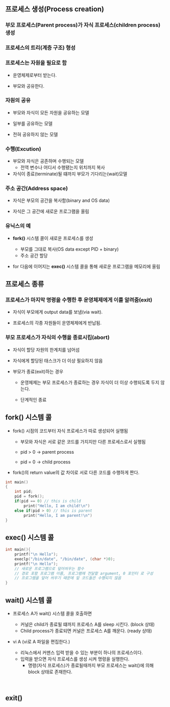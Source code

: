 ## 프로세스 생성(Process creation)

### 부모 프로세스(Parent process)가 자식 프로세스(children process) 생성

### 프로세스의 트리(계층 구조) 형성

### 프로세스는 자원을 필요로 함

- 운영체제로부터 받는다.

- 부모와 공유한다.

### 자원의 공유

- 부모와 자식이 모든 자원을 공유하는 모델

- 일부를 공유하는 모델

- 전혀 공유하지 않는 모델

### 수행(Excution)

- 부모와 자식은 공존하며 수행되는 모델
  - 전역 변수나 어디서 수행됐는지 위치까지 복사
- 자식이 종료(terminate)될 떄까지 부모가 기다리는(wait)모델

### 주소 공간(Address space)

- 자식은 부모의 공간을 복사함(binary and OS data)

- 자식은 그 공간에 새로운 프로그램을 올림

### 유닉스의 예

- **fork()** 시스템 콜이 새로운 프로세스를 생성

  - 부모를 그대로 복사(OS data except PID + binary)
  - 주소 공간 할당

- for 다음에 이어지는 **exec()** 시스템 콜을 통해 새로운 프로그램을 메모리에 올림

## 프로세스 종류

### 프로세스가 마지막 명령을 수행한 후 운영체제에게 이를 알려줌(exit)

- 자식이 부모에게 output data를 보냄(via wait).

- 프로세스의 각종 자원들이 운영체제에게 반납됨.

### 부모 프로세스가 자식의 수행을 종료시킴(abort)

- 자식이 할당 자원의 한계치를 넘어섬

- 자식에게 할당된 태스크가 더 이상 필요하지 않음

- 부모가 종료(exit)하는 경우

  - 운영체제는 부모 프로세스가 종료하는 경우 자식이 더 이상 수행되도록 두지 않는다.

  - 단계적인 종료

## fork() 시스템 콜

- fork() 시점의 코드부터 자식 프로세스가 따로 생성되어 실행됨

  - 부모와 자식은 서로 같은 코드를 가지지만 다른 프로세스로서 실행됨

  - pid > 0 -> parent process

  - pid = 0 -> child process

- fork()의 return value의 값 차이로 서로 다른 코드를 수행하게 짠다.

```c
int main()
{
    int pid;
    pid = fork();
    if(pid == 0) // this is child
        print("Hello, I am child!\n")
    else if(pid > 0) // this is parent
        print("Hello, I am parent!\n")
}
```

## exec() 시스템 콜

```c
int main(){
    printf("\n Hello");
    execlp("/bin/date", "/bin/date", (char *)0);
    printf("\n Hello");
    // 새로운 프로그램으로 덮어씌우는 함수
    // 경로 포함 프로그램 이름, 프로그램에 전달할 argument, 0 포인터 로 구성
    // 프로그램을 덮어 씌우기 때문에 밑 코드들은 수행되지 않음
}

```

## wait() 시스템 콜

- 프로세스 A가 wait() 시스템 콜을 호출하면

  - 커널은 child가 종료될 떄까지 프로세스 A를 sleep 시킨다. (block 상태)
  - Child process가 종료되면 커널은 프로세스 A를 깨운다. (ready 상태)

- vi A (vi로 A 파일을 편집한다.)
  - 리눅스에서 커맨스 입력 받을 수 있는 부분이 하나의 프로세스이다.
  - 입력을 받으면 자식 프로세스를 생성 시켜 명령을 실행한다.
    - 명령(자식 프로세스)가 종료될때까지 부모 프로세스는 wait()에 의해 block 상태로 존재한다.

<br>

## exit()
